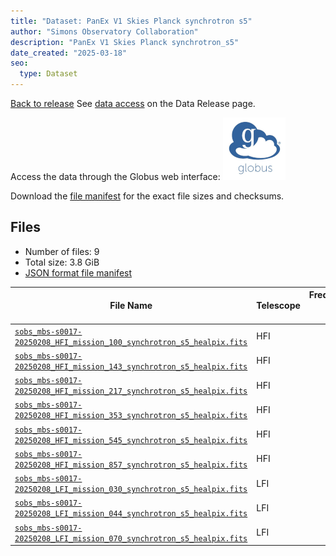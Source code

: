 ```yaml
---
title: "Dataset: PanEx V1 Skies Planck synchrotron s5"
author: "Simons Observatory Collaboration"
description: "PanEx V1 Skies Planck synchrotron_s5"
date_created: "2025-03-18"
seo:
  type: Dataset
---
```


[Back to release](./panexv1-planck.html#datasets)
See [data access](./panexv1-planck.html#data-access) on the Data Release page.

Access the data through the Globus web interface: [![Download via Globus](images/globus-logo.png)](https://app.globus.org/file-manager?origin_id=53b2a147-ae9d-4bbf-9d18-3b46d133d4bb&origin_path=%2Fpanexp_v1_planck%2Fsynchrotron_s5%2F)

Download the [file manifest](https://g-0a470a.6b7bd8.0ec8.data.globus.org/panexp_v1_planck/synchrotron_s5/manifest.json) for the exact file sizes and checksums.

## Files

- Number of files: 9
- Total size: 3.8 GiB
- [JSON format file manifest](https://g-0a470a.6b7bd8.0ec8.data.globus.org/panexp_v1_planck/synchrotron_s5/manifest.json)

|                                                                                                        File Name                                                                                                         | Telescope | Frequency Band (GHz) | Pixelization |   Size    |
| ------------------------------------------------------------------------------------------------------------------------------------------------------------------------------------------------------------------------ | --------- | -------------------: | ------------ | --------- |
| [`sobs_mbs-s0017-20250208_HFI_mission_100_synchrotron_s5_healpix.fits`](https://g-456d30.0ed28.75bc.data.globus.org/panexp_v1_planck/synchrotron_s5/sobs_mbs-s0017-20250208_HFI_mission_100_synchrotron_s5_healpix.fits) | HFI       |                    0 | healpix      | 576.0 MiB |
| [`sobs_mbs-s0017-20250208_HFI_mission_143_synchrotron_s5_healpix.fits`](https://g-456d30.0ed28.75bc.data.globus.org/panexp_v1_planck/synchrotron_s5/sobs_mbs-s0017-20250208_HFI_mission_143_synchrotron_s5_healpix.fits) | HFI       |                   43 | healpix      | 576.0 MiB |
| [`sobs_mbs-s0017-20250208_HFI_mission_217_synchrotron_s5_healpix.fits`](https://g-456d30.0ed28.75bc.data.globus.org/panexp_v1_planck/synchrotron_s5/sobs_mbs-s0017-20250208_HFI_mission_217_synchrotron_s5_healpix.fits) | HFI       |                   17 | healpix      | 576.0 MiB |
| [`sobs_mbs-s0017-20250208_HFI_mission_353_synchrotron_s5_healpix.fits`](https://g-456d30.0ed28.75bc.data.globus.org/panexp_v1_planck/synchrotron_s5/sobs_mbs-s0017-20250208_HFI_mission_353_synchrotron_s5_healpix.fits) | HFI       |                   53 | healpix      | 576.0 MiB |
| [`sobs_mbs-s0017-20250208_HFI_mission_545_synchrotron_s5_healpix.fits`](https://g-456d30.0ed28.75bc.data.globus.org/panexp_v1_planck/synchrotron_s5/sobs_mbs-s0017-20250208_HFI_mission_545_synchrotron_s5_healpix.fits) | HFI       |                   45 | healpix      | 576.0 MiB |
| [`sobs_mbs-s0017-20250208_HFI_mission_857_synchrotron_s5_healpix.fits`](https://g-456d30.0ed28.75bc.data.globus.org/panexp_v1_planck/synchrotron_s5/sobs_mbs-s0017-20250208_HFI_mission_857_synchrotron_s5_healpix.fits) | HFI       |                   57 | healpix      | 576.0 MiB |
| [`sobs_mbs-s0017-20250208_LFI_mission_030_synchrotron_s5_healpix.fits`](https://g-456d30.0ed28.75bc.data.globus.org/panexp_v1_planck/synchrotron_s5/sobs_mbs-s0017-20250208_LFI_mission_030_synchrotron_s5_healpix.fits) | LFI       |                   30 | healpix      | 144.0 MiB |
| [`sobs_mbs-s0017-20250208_LFI_mission_044_synchrotron_s5_healpix.fits`](https://g-456d30.0ed28.75bc.data.globus.org/panexp_v1_planck/synchrotron_s5/sobs_mbs-s0017-20250208_LFI_mission_044_synchrotron_s5_healpix.fits) | LFI       |                   44 | healpix      | 144.0 MiB |
| [`sobs_mbs-s0017-20250208_LFI_mission_070_synchrotron_s5_healpix.fits`](https://g-456d30.0ed28.75bc.data.globus.org/panexp_v1_planck/synchrotron_s5/sobs_mbs-s0017-20250208_LFI_mission_070_synchrotron_s5_healpix.fits) | LFI       |                   70 | healpix      | 144.0 MiB |
